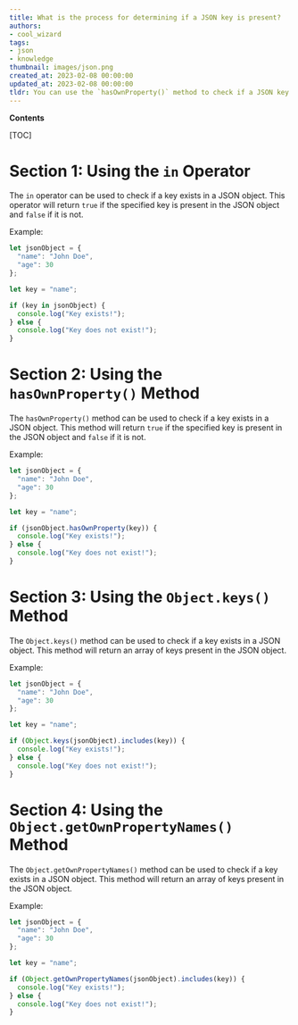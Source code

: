 ```yaml
---
title: What is the process for determining if a JSON key is present?
authors:
- cool_wizard
tags:
- json
- knowledge
thumbnail: images/json.png
created_at: 2023-02-08 00:00:00
updated_at: 2023-02-08 00:00:00
tldr: You can use the `hasOwnProperty()` method to check if a JSON key exists in a JSON object.
---
```


**Contents**

[TOC]

# Section 1: Using the `in` Operator

The `in` operator can be used to check if a key exists in a JSON object. This operator will return `true` if the specified key is present in the JSON object and `false` if it is not.

Example:

```javascript
let jsonObject = {
  "name": "John Doe",
  "age": 30
};

let key = "name";

if (key in jsonObject) {
  console.log("Key exists!");
} else {
  console.log("Key does not exist!");
}
```

# Section 2: Using the `hasOwnProperty()` Method

The `hasOwnProperty()` method can be used to check if a key exists in a JSON object. This method will return `true` if the specified key is present in the JSON object and `false` if it is not.

Example:

```javascript
let jsonObject = {
  "name": "John Doe",
  "age": 30
};

let key = "name";

if (jsonObject.hasOwnProperty(key)) {
  console.log("Key exists!");
} else {
  console.log("Key does not exist!");
}
```

# Section 3: Using the `Object.keys()` Method

The `Object.keys()` method can be used to check if a key exists in a JSON object. This method will return an array of keys present in the JSON object.

Example:

```javascript
let jsonObject = {
  "name": "John Doe",
  "age": 30
};

let key = "name";

if (Object.keys(jsonObject).includes(key)) {
  console.log("Key exists!");
} else {
  console.log("Key does not exist!");
}
```

# Section 4: Using the `Object.getOwnPropertyNames()` Method

The `Object.getOwnPropertyNames()` method can be used to check if a key exists in a JSON object. This method will return an array of keys present in the JSON object.

Example:

```javascript
let jsonObject = {
  "name": "John Doe",
  "age": 30
};

let key = "name";

if (Object.getOwnPropertyNames(jsonObject).includes(key)) {
  console.log("Key exists!");
} else {
  console.log("Key does not exist!");
}
```
